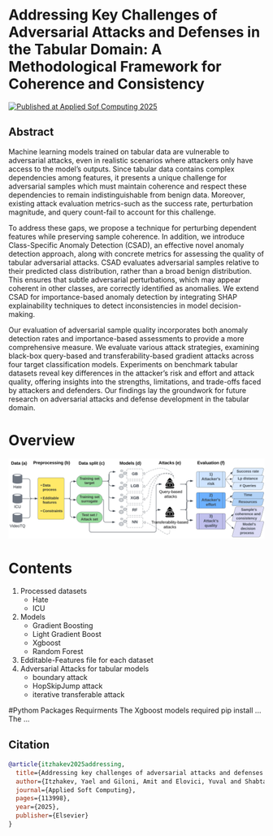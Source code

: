 # Addressing Key Challenges of Adversarial Attacks and Defenses in the Tabular Domain: A Methodological Framework for Coherence and Consistency

[![Published at Applied Sof Computing 2025](https://img.shields.io/badge/Applied_Soft_Computing_Jurnal_2025-blue.svg)](https://doi.org/10.1016/j.asoc.2025.113998)

## Abstract

Machine learning models trained on tabular data are vulnerable to adversarial attacks, even in realistic scenarios where attackers only have access to the model’s outputs. Since tabular data contains complex dependencies among features, it presents a unique challenge for adversarial samples which must maintain coherence and respect these dependencies to remain indistinguishable from benign data. Moreover, existing attack evaluation metrics-such as the success rate, perturbation magnitude, and query count-fail to account for this challenge.

To address these gaps, we propose a technique for perturbing dependent features while preserving sample coherence. In addition, we introduce Class-Specific Anomaly Detection (CSAD), an effective novel anomaly detection approach, along with concrete metrics for assessing the quality of tabular adversarial attacks. CSAD evaluates adversarial samples relative to their predicted class distribution, rather than a broad benign distribution. This ensures that subtle adversarial perturbations, which may appear coherent in other classes, are correctly identified as anomalies. We extend CSAD for importance-based anomaly detection by integrating SHAP explainability techniques to detect inconsistencies in model decision-making.

Our evaluation of adversarial sample quality incorporates both anomaly detection rates and importance-based assessments to provide a more comprehensive measure. We evaluate various attack strategies, examining black-box query-based and transferability-based gradient attacks across four target classification models. Experiments on benchmark tabular datasets reveal key differences in the attacker’s risk and effort and attack quality, offering insights into the strengths, limitations, and trade-offs faced by attackers and defenders. Our findings lay the groundwork for future research on adversarial attacks and defense development in the tabular domain.

# Overview
![screenshot](paper_overview.png)

# Contents
1. Processed datasets
    * Hate
    * ICU
2. Models
    * Gradient Boosting
    * Light Gradient Boost
    * Xgboost
    * Random Forest
3. Edditable-Features file for each dataset
4. Adversarial Attacks for tabular models
    * boundary attack
    * HopSkipJump attack
    * iterative transferable attack

#Pythom Packages Requirments
The Xgboost models required pip install ...
The ...

## Citation

```bibtex
@article{itzhakev2025addressing,
  title={Addressing key challenges of adversarial attacks and defenses in the tabular domain: A methodological framework for coherence and consistency},
  author={Itzhakev, Yael and Giloni, Amit and Elovici, Yuval and Shabtai, Asaf},
  journal={Applied Soft Computing},
  pages={113998},
  year={2025},
  publisher={Elsevier}
}
```
